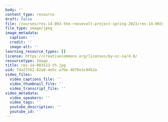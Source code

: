 ```yaml
---
body: ''
content_type: resource
draft: false
file: /courses/res-14-003-the-roosevelt-project-spring-2023/res-14-003s23-th.jpg
file_type: image/jpeg
image_metadata:
  caption: ''
  credit: ''
  image-alt: ''
learning_resource_types: []
license: https://creativecommons.org/licenses/by-nc-sa/4.0/
resourcetype: Image
title: res-14-003s23-th.jpg
uid: 7da23762-82a0-4e5c-a7be-4076e3c0452a
video_files:
  video_captions_file: ''
  video_thumbnail_file: ''
  video_transcript_file: ''
video_metadata:
  video_speakers: ''
  video_tags: ''
  youtube_description: ''
  youtube_id: ''
---
```

